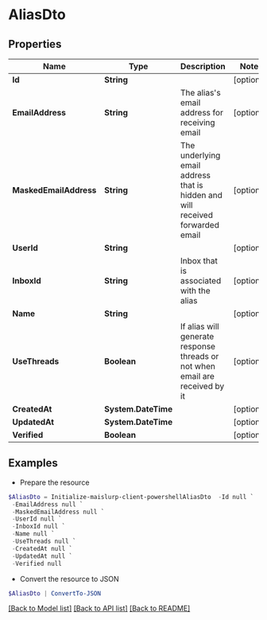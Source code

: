 # AliasDto
## Properties

Name | Type | Description | Notes
------------ | ------------- | ------------- | -------------
**Id** | **String** |  | [optional] 
**EmailAddress** | **String** | The alias&#39;s email address for receiving email | [optional] 
**MaskedEmailAddress** | **String** | The underlying email address that is hidden and will received forwarded email | [optional] 
**UserId** | **String** |  | [optional] 
**InboxId** | **String** | Inbox that is associated with the alias | [optional] 
**Name** | **String** |  | [optional] 
**UseThreads** | **Boolean** | If alias will generate response threads or not when email are received by it | [optional] 
**CreatedAt** | **System.DateTime** |  | [optional] 
**UpdatedAt** | **System.DateTime** |  | [optional] 
**Verified** | **Boolean** |  | [optional] 

## Examples

- Prepare the resource
```powershell
$AliasDto = Initialize-maislurp-client-powershellAliasDto  -Id null `
 -EmailAddress null `
 -MaskedEmailAddress null `
 -UserId null `
 -InboxId null `
 -Name null `
 -UseThreads null `
 -CreatedAt null `
 -UpdatedAt null `
 -Verified null
```

- Convert the resource to JSON
```powershell
$AliasDto | ConvertTo-JSON
```

[[Back to Model list]](../README#documentation-for-models) [[Back to API list]](../README#documentation-for-api-endpoints) [[Back to README]](../README)

